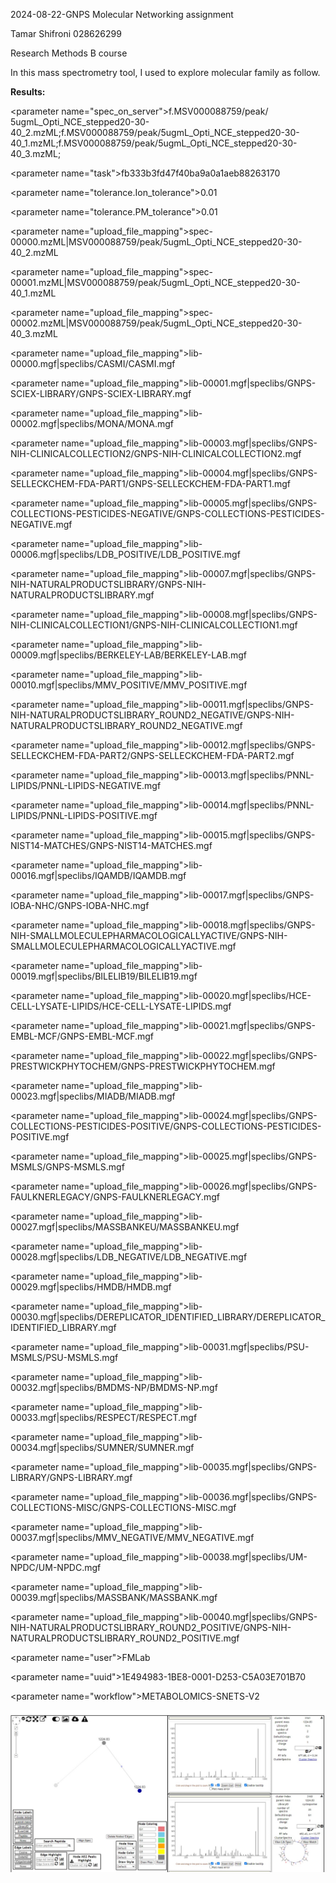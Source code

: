 ﻿2024-08-22-GNPS Molecular Networking assignment

Tamar Shifroni 028626299

Research Methods B course

In this mass spectrometry tool, I used to explore molecular family as follow.

**Results:** 


<parameter name="spec\_on\_server">f.MSV000088759/peak/     5ugmL\_Opti\_NCE\_stepped20-30-40\_2.mzML;f.MSV000088759/peak/5ugmL\_Opti\_NCE\_stepped20-30-40\_1.mzML;f.MSV000088759/peak/5ugmL\_Opti\_NCE\_stepped20-30-40\_3.mzML;</parameter>

<parameter name="task">fb333b3fd47f40ba9a0a1aeb88263170</parameter>

<parameter name="tolerance.Ion\_tolerance">0.01</parameter>

<parameter name="tolerance.PM\_tolerance">0.01</parameter>

<parameter name="upload\_file\_mapping">spec-00000.mzML|MSV000088759/peak/5ugmL\_Opti\_NCE\_stepped20-30-40\_2.mzML</parameter>

<parameter name="upload\_file\_mapping">spec-00001.mzML|MSV000088759/peak/5ugmL\_Opti\_NCE\_stepped20-30-40\_1.mzML</parameter>

<parameter name="upload\_file\_mapping">spec-00002.mzML|MSV000088759/peak/5ugmL\_Opti\_NCE\_stepped20-30-40\_3.mzML</parameter>

<parameter name="upload\_file\_mapping">lib-00000.mgf|speclibs/CASMI/CASMI.mgf</parameter>

<parameter name="upload\_file\_mapping">lib-00001.mgf|speclibs/GNPS-SCIEX-LIBRARY/GNPS-SCIEX-LIBRARY.mgf</parameter>

<parameter name="upload\_file\_mapping">lib-00002.mgf|speclibs/MONA/MONA.mgf</parameter>

<parameter name="upload\_file\_mapping">lib-00003.mgf|speclibs/GNPS-NIH-CLINICALCOLLECTION2/GNPS-NIH-CLINICALCOLLECTION2.mgf</parameter>

<parameter name="upload\_file\_mapping">lib-00004.mgf|speclibs/GNPS-SELLECKCHEM-FDA-PART1/GNPS-SELLECKCHEM-FDA-PART1.mgf</parameter>

<parameter name="upload\_file\_mapping">lib-00005.mgf|speclibs/GNPS-COLLECTIONS-PESTICIDES-NEGATIVE/GNPS-COLLECTIONS-PESTICIDES-NEGATIVE.mgf</parameter>

<parameter name="upload\_file\_mapping">lib-00006.mgf|speclibs/LDB\_POSITIVE/LDB\_POSITIVE.mgf</parameter>

<parameter name="upload\_file\_mapping">lib-00007.mgf|speclibs/GNPS-NIH-NATURALPRODUCTSLIBRARY/GNPS-NIH-NATURALPRODUCTSLIBRARY.mgf</parameter>

<parameter name="upload\_file\_mapping">lib-00008.mgf|speclibs/GNPS-NIH-CLINICALCOLLECTION1/GNPS-NIH-CLINICALCOLLECTION1.mgf</parameter>

<parameter name="upload\_file\_mapping">lib-00009.mgf|speclibs/BERKELEY-LAB/BERKELEY-LAB.mgf</parameter>

<parameter name="upload\_file\_mapping">lib-00010.mgf|speclibs/MMV\_POSITIVE/MMV\_POSITIVE.mgf</parameter>

<parameter name="upload\_file\_mapping">lib-00011.mgf|speclibs/GNPS-NIH-NATURALPRODUCTSLIBRARY\_ROUND2\_NEGATIVE/GNPS-NIH-NATURALPRODUCTSLIBRARY\_ROUND2\_NEGATIVE.mgf</parameter>

<parameter name="upload\_file\_mapping">lib-00012.mgf|speclibs/GNPS-SELLECKCHEM-FDA-PART2/GNPS-SELLECKCHEM-FDA-PART2.mgf</parameter>

<parameter name="upload\_file\_mapping">lib-00013.mgf|speclibs/PNNL-LIPIDS/PNNL-LIPIDS-NEGATIVE.mgf</parameter>

<parameter name="upload\_file\_mapping">lib-00014.mgf|speclibs/PNNL-LIPIDS/PNNL-LIPIDS-POSITIVE.mgf</parameter>

<parameter name="upload\_file\_mapping">lib-00015.mgf|speclibs/GNPS-NIST14-MATCHES/GNPS-NIST14-MATCHES.mgf</parameter>

<parameter name="upload\_file\_mapping">lib-00016.mgf|speclibs/IQAMDB/IQAMDB.mgf</parameter>

<parameter name="upload\_file\_mapping">lib-00017.mgf|speclibs/GNPS-IOBA-NHC/GNPS-IOBA-NHC.mgf</parameter>

<parameter name="upload\_file\_mapping">lib-00018.mgf|speclibs/GNPS-NIH-SMALLMOLECULEPHARMACOLOGICALLYACTIVE/GNPS-NIH-SMALLMOLECULEPHARMACOLOGICALLYACTIVE.mgf</parameter>

<parameter name="upload\_file\_mapping">lib-00019.mgf|speclibs/BILELIB19/BILELIB19.mgf</parameter>

<parameter name="upload\_file\_mapping">lib-00020.mgf|speclibs/HCE-CELL-LYSATE-LIPIDS/HCE-CELL-LYSATE-LIPIDS.mgf</parameter>

<parameter name="upload\_file\_mapping">lib-00021.mgf|speclibs/GNPS-EMBL-MCF/GNPS-EMBL-MCF.mgf</parameter>

<parameter name="upload\_file\_mapping">lib-00022.mgf|speclibs/GNPS-PRESTWICKPHYTOCHEM/GNPS-PRESTWICKPHYTOCHEM.mgf</parameter>

<parameter name="upload\_file\_mapping">lib-00023.mgf|speclibs/MIADB/MIADB.mgf</parameter>

<parameter name="upload\_file\_mapping">lib-00024.mgf|speclibs/GNPS-COLLECTIONS-PESTICIDES-POSITIVE/GNPS-COLLECTIONS-PESTICIDES-POSITIVE.mgf</parameter>

<parameter name="upload\_file\_mapping">lib-00025.mgf|speclibs/GNPS-MSMLS/GNPS-MSMLS.mgf</parameter>

<parameter name="upload\_file\_mapping">lib-00026.mgf|speclibs/GNPS-FAULKNERLEGACY/GNPS-FAULKNERLEGACY.mgf</parameter>

<parameter name="upload\_file\_mapping">lib-00027.mgf|speclibs/MASSBANKEU/MASSBANKEU.mgf</parameter>

<parameter name="upload\_file\_mapping">lib-00028.mgf|speclibs/LDB\_NEGATIVE/LDB\_NEGATIVE.mgf</parameter>

<parameter name="upload\_file\_mapping">lib-00029.mgf|speclibs/HMDB/HMDB.mgf</parameter>

<parameter name="upload\_file\_mapping">lib-00030.mgf|speclibs/DEREPLICATOR\_IDENTIFIED\_LIBRARY/DEREPLICATOR\_IDENTIFIED\_LIBRARY.mgf</parameter>

<parameter name="upload\_file\_mapping">lib-00031.mgf|speclibs/PSU-MSMLS/PSU-MSMLS.mgf</parameter>

<parameter name="upload\_file\_mapping">lib-00032.mgf|speclibs/BMDMS-NP/BMDMS-NP.mgf</parameter>

<parameter name="upload\_file\_mapping">lib-00033.mgf|speclibs/RESPECT/RESPECT.mgf</parameter>

<parameter name="upload\_file\_mapping">lib-00034.mgf|speclibs/SUMNER/SUMNER.mgf</parameter>

<parameter name="upload\_file\_mapping">lib-00035.mgf|speclibs/GNPS-LIBRARY/GNPS-LIBRARY.mgf</parameter>

<parameter name="upload\_file\_mapping">lib-00036.mgf|speclibs/GNPS-COLLECTIONS-MISC/GNPS-COLLECTIONS-MISC.mgf</parameter>

<parameter name="upload\_file\_mapping">lib-00037.mgf|speclibs/MMV\_NEGATIVE/MMV\_NEGATIVE.mgf</parameter>

<parameter name="upload\_file\_mapping">lib-00038.mgf|speclibs/UM-NPDC/UM-NPDC.mgf</parameter>

<parameter name="upload\_file\_mapping">lib-00039.mgf|speclibs/MASSBANK/MASSBANK.mgf</parameter>

<parameter name="upload\_file\_mapping">lib-00040.mgf|speclibs/GNPS-NIH-NATURALPRODUCTSLIBRARY\_ROUND2\_POSITIVE/GNPS-NIH-NATURALPRODUCTSLIBRARY\_ROUND2\_POSITIVE.mgf</parameter>

<parameter name="user">FMLab</parameter>

<parameter name="uuid">1E494983-1BE8-0001-D253-C5A03E701B70</parameter>

<parameter name="workflow">METABOLOMICS-SNETS-V2</parameter>



![Figure_1_GNPS_Results](../images/GNPS_pic.jpg)


